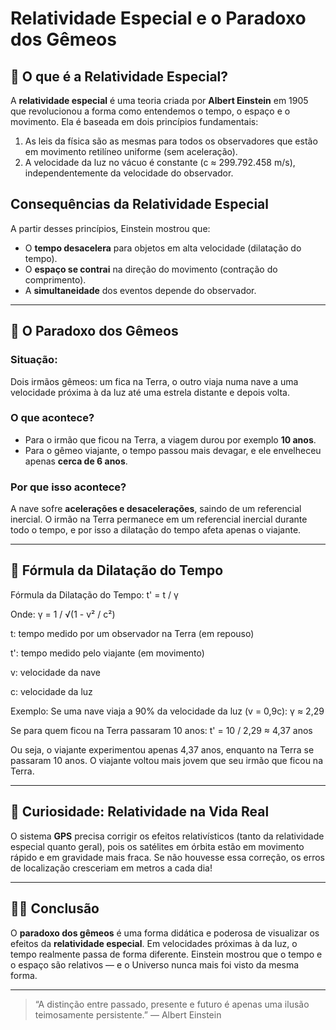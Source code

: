 # Relatividade Especial e o Paradoxo dos Gêmeos

## 🌌 O que é a Relatividade Especial?

A **relatividade especial** é uma teoria criada por **Albert Einstein** em 1905 que revolucionou a forma como entendemos o tempo, o espaço e o movimento. Ela é baseada em dois princípios fundamentais:

1. As leis da física são as mesmas para todos os observadores que estão em movimento retilíneo uniforme (sem aceleração).
2. A velocidade da luz no vácuo é constante (c ≈ 299.792.458 m/s), independentemente da velocidade do observador.

## Consequências da Relatividade Especial

A partir desses princípios, Einstein mostrou que:

* O **tempo desacelera** para objetos em alta velocidade (dilatação do tempo).
* O **espaço se contrai** na direção do movimento (contração do comprimento).
* A **simultaneidade** dos eventos depende do observador.

---

## 🧬 O Paradoxo dos Gêmeos

### Situação:

Dois irmãos gêmeos: um fica na Terra, o outro viaja numa nave a uma velocidade próxima à da luz até uma estrela distante e depois volta.

### O que acontece?

* Para o irmão que ficou na Terra, a viagem durou por exemplo **10 anos**.
* Para o gêmeo viajante, o tempo passou mais devagar, e ele envelheceu apenas **cerca de 6 anos**.

### Por que isso acontece?

A nave sofre **acelerações e desacelerações**, saindo de um referencial inercial. O irmão na Terra permanece em um referencial inercial durante todo o tempo, e por isso a dilatação do tempo afeta apenas o viajante.

---

## 📐 Fórmula da Dilatação do Tempo

Fórmula da Dilatação do Tempo:
t' = t / γ

Onde:
γ = 1 / √(1 - v² / c²)

t: tempo medido por um observador na Terra (em repouso)

t': tempo medido pelo viajante (em movimento)

v: velocidade da nave

c: velocidade da luz

Exemplo:
Se uma nave viaja a 90% da velocidade da luz (v = 0,9c):
γ ≈ 2,29

Se para quem ficou na Terra passaram 10 anos:
t' = 10 / 2,29 ≈ 4,37 anos

Ou seja, o viajante experimentou apenas 4,37 anos, enquanto na Terra se passaram 10 anos.
O viajante voltou mais jovem que seu irmão que ficou na Terra.

---

## 🧪 Curiosidade: Relatividade na Vida Real

O sistema **GPS** precisa corrigir os efeitos relativísticos (tanto da relatividade especial quanto geral), pois os satélites em órbita estão em movimento rápido e em gravidade mais fraca. Se não houvesse essa correção, os erros de localização cresceriam em metros a cada dia!

---

## 👨‍🚀 Conclusão

O **paradoxo dos gêmeos** é uma forma didática e poderosa de visualizar os efeitos da **relatividade especial**. Em velocidades próximas à da luz, o tempo realmente passa de forma diferente. Einstein mostrou que o tempo e o espaço são relativos — e o Universo nunca mais foi visto da mesma forma.

---

> “A distinção entre passado, presente e futuro é apenas uma ilusão teimosamente persistente.”
> — Albert Einstein
